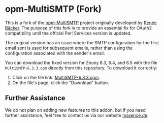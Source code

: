 # opm-MultiSMTP (Fork)

This is a fork of the [opm-MultiSMTP](https://github.com/reneeb/opm-MultiSMTP) project originally developed by [Renée Bäcker](https://github.com/reneeb). The purpose of this fork is to provide an essential fix for OAuth2 compatibility until the official Perl Services version is updated.

The original version has an issue where the SMTP configuration for the first email sent is used for subsequent emails, rather than using the configuration associated with the sender's email.

You can download the fixed version for Znuny 6.3, 6.4, and 6.5 with the file `MultiSMTP-6.3.3.opm` directly from this repository. To download it correctly:

1. Click on the file link: [MultiSMTP-6.3.3.opm](MultiSMTP-6.3.3.opm).
2. On the file's page, click the "Download" button.

## Further Assistance

We do not plan on adding new features to this addon, but if you need further assistance, feel free to contact us via our website [maxence.de](https://maxence.de).
